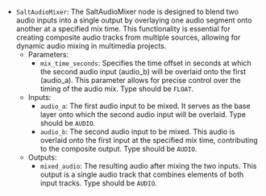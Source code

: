 - `SaltAudioMixer`: The SaltAudioMixer node is designed to blend two audio inputs into a single output by overlaying one audio segment onto another at a specified mix time. This functionality is essential for creating composite audio tracks from multiple sources, allowing for dynamic audio mixing in multimedia projects.
    - Parameters:
        - `mix_time_seconds`: Specifies the time offset in seconds at which the second audio input (audio_b) will be overlaid onto the first (audio_a). This parameter allows for precise control over the timing of the audio mix. Type should be `FLOAT`.
    - Inputs:
        - `audio_a`: The first audio input to be mixed. It serves as the base layer onto which the second audio input will be overlaid. Type should be `AUDIO`.
        - `audio_b`: The second audio input to be mixed. This audio is overlaid onto the first input at the specified mix time, contributing to the composite output. Type should be `AUDIO`.
    - Outputs:
        - `mixed_audio`: The resulting audio after mixing the two inputs. This output is a single audio track that combines elements of both input tracks. Type should be `AUDIO`.
